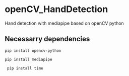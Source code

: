 # openCV_HandDetection
Hand detection with mediapipe based on openCV python

## Necessarry dependencies
```
pip install opencv-python
```
```
pip install mediapipe
```
<code> pip install time </code>
